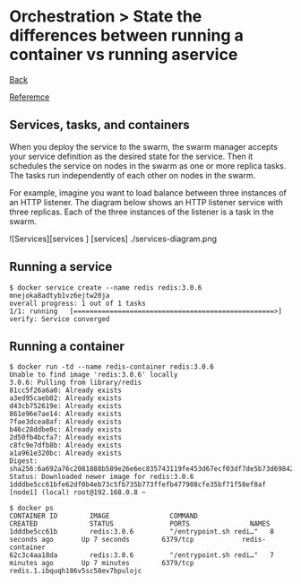 # Orchestration > State ​​the ​​differences ​​between​​ running ​​a ​​container​​ vs ​​running ​​a ​​service

[Back](./ReadMe.md)

[Referemce](https://docs.docker.com/engine/swarm/how-swarm-mode-works/services/#services-tasks-and-containers)

## Services, tasks, and containers

When you deploy the service to the swarm, the swarm manager accepts your service definition as the desired state for the service. 
Then it schedules the service on nodes in the swarm as one or more replica tasks. 
The tasks run independently of each other on nodes in the swarm.

For example, imagine you want to load balance between three instances of an HTTP listener. 
The diagram below shows an HTTP listener service with three replicas. Each of the three instances of the listener is a task in the swarm.

![Services][services
]
[services] ./services-diagram.png

## Running a service
```
$ docker service create --name redis redis:3.0.6
mnejoka8adtyb1vz6ejtw20ja
overall progress: 1 out of 1 tasks
1/1: running   [==================================================>]
verify: Service converged
```

## Running a container
```
$ docker run -td --name redis-container redis:3.0.6
Unable to find image 'redis:3.0.6' locally
3.0.6: Pulling from library/redis
81cc5f26a6a0: Already exists
a3ed95caeb02: Already exists
d43cb752619e: Already exists
861e96e7ae14: Already exists
7fae3dcea8af: Already exists
b46c28ddbe0c: Already exists
2d50fb4bcfa7: Already exists
c8fc9e7dfb8b: Already exists
a1a961e320bc: Already exists
Digest: sha256:6a692a76c2081888b589e26e6ec835743119fe453d67ecf03df7de5b73d69842
Status: Downloaded newer image for redis:3.0.6
1dddbe5cc61bfe62df0b4eb73c5fb735b773ffefb477908cfe35bf71f58ef8af
[node1] (local) root@192.168.0.8 ~

$ docker ps
CONTAINER ID        IMAGE               COMMAND                  CREATED             STATUS              PORTS               NAMES
1dddbe5cc61b        redis:3.0.6         "/entrypoint.sh redi…"   8 seconds ago       Up 7 seconds        6379/tcp            redis-container
62c3c4aa18da        redis:3.0.6         "/entrypoint.sh redi…"   7 minutes ago       Up 7 minutes        6379/tcp            redis.1.ibquqh186v5sc58ev7bpulojc
```